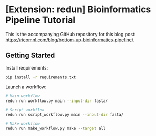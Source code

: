 # [Extension: redun] Bioinformatics Pipeline Tutorial

This is the accompanying GitHub repository for this blog post: https://ricomnl.com/blog/bottom-up-bioinformatics-pipeline/.

## Getting Started
Install requirements:
```bash
pip install -r requirements.txt
```

Launch a workflow:
```bash
# Main workflow
redun run workflow.py main --input-dir fasta/

# Script workflow
redun run script_workflow.py main --input-dir fasta/

# Make workflow
redun run make_workflow.py make --target all
```
